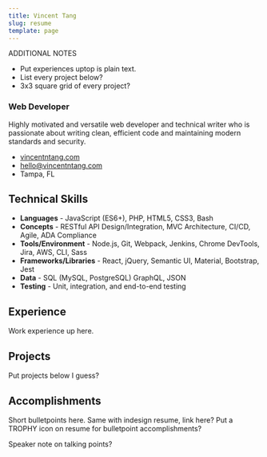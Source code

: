 ```yaml
---
title: Vincent Tang
slug: resume
template: page
---
```


ADDITIONAL NOTES

- Put experiences uptop is plain text.
- List every project below?
- 3x3 square grid of every project?

### Web Developer

Highly motivated and versatile web developer and technical writer who is passionate about writing clean, efficient code and maintaining modern standards and security.

- [vincentntang.com](https://www.vincentntang.com)
- [hello@vincentntang.com](mailto:hello[AT]vinentntang[DOT]com)
- Tampa, FL

## Technical Skills

- **Languages** - JavaScript (ES6+), PHP, HTML5, CSS3, Bash
- **Concepts** - RESTful API Design/Integration, MVC Architecture, CI/CD, Agile, ADA Compliance
- **Tools/Environment** - Node.js, Git, Webpack, Jenkins, Chrome DevTools, Jira, AWS, CLI, Sass
- **Frameworks/Libraries** - React, jQuery, Semantic UI, Material, Bootstrap, Jest
- **Data** - SQL (MySQL, PostgreSQL) GraphQL, JSON
- **Testing** - Unit, integration, and end-to-end testing

## Experience

Work experience up here.

## Projects

Put projects below I guess?

## Accomplishments

Short bulletpoints here. Same with indesign resume, link here?
Put a TROPHY icon on resume for bulletpoint accomplishments?

Speaker note on talking points?
